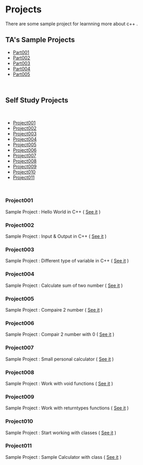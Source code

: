 # Projects
There are some sample project for learnning more about c++ .
<br />

## TA's Sample Projects

* [Part001](https://github.com/MMovasaghi/Introduction-to-cpp/blob/master/Projects/TAP/Part1.rar)
* [Part002](https://github.com/MMovasaghi/Introduction-to-cpp/blob/master/Projects/TAP/Part2.zip)
* [Part003](https://github.com/MMovasaghi/Introduction-to-cpp/blob/master/Projects/TAP/GCD%20and%20IsPrime.docx)
* [Part004](https://github.com/MMovasaghi/Introduction-to-cpp/blob/master/Projects/TAP/Ex.cpp)
* [Part005](https://github.com/MMovasaghi/Introduction-to-cpp/blob/master/Projects/TAP/EX.zip)
<br />

## Self Study Projects

<br />

* [Project001](#project001)
* [Project002](#project002)
* [Project003](#project003)
* [Project004](#project004)
* [Project005](#project005)
* [Project006](#project006)
* [Project007](#project007)
* [Project008](#project008)
* [Project009](#project009)
* [Project010](#project010)
* [Project011](#project011)
<br />

### Project001
Sample Project : Hello World in C++ ( [See it](https://github.com/MMovasaghi/Introduction-to-cpp/blob/master/Projects/SelfStudyP/Project001.cpp) )

### Project002
Sample Project : Input & Output in C++ ( [See it](https://github.com/MMovasaghi/Introduction-to-cpp/blob/master/Projects/SelfStudyP/Project002.cpp) )

### Project003
Sample Project : Different type of variable in C++ ( [See it](https://github.com/MMovasaghi/Introduction-to-cpp/blob/master/Projects/SelfStudyP/Project003.cpp) )

### Project004
Sample Project : Calculate sum of two number ( [See it](https://github.com/MMovasaghi/Introduction-to-cpp/blob/master/Projects/SelfStudyP/Project004.cpp) )

### Project005
Sample Project : Compaire 2 number ( [See it](https://github.com/MMovasaghi/Introduction-to-cpp/blob/master/Projects/SelfStudyP/Project005.cpp) )

### Project006
Sample Project : Compair 2 number with 0 ( [See it](https://github.com/MMovasaghi/Introduction-to-cpp/blob/master/Projects/SelfStudyP/Project006.cpp) )

### Project007
Sample Project : Small personal calculator ( [See it](https://github.com/MMovasaghi/Introduction-to-cpp/blob/master/Projects/SelfStudyP/Project007.cpp) )

### Project008
Sample Project : Work with void functions ( [See it](https://github.com/MMovasaghi/Introduction-to-cpp/blob/master/Projects/SelfStudyP/Project008.cpp) )

### Project009
Sample Project : Work with returntypes functions ( [See it](https://github.com/MMovasaghi/Introduction-to-cpp/blob/master/Projects/SelfStudyP/Project009.cpp) )

### Project010
Sample Project : Start working with classes ( [See it](https://github.com/MMovasaghi/Introduction-to-cpp/blob/master/Projects/SelfStudyP/Project010.cpp) )

### Project011
Sample Project : Sample Calculator with class ( [See it](https://github.com/MMovasaghi/Introduction-to-cpp/blob/master/Projects/SelfStudyP/Project011.cpp) )
